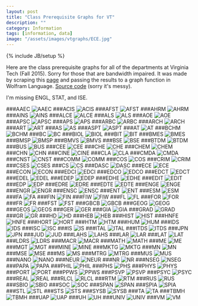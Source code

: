 ```yaml
---
layout: post
title: "Class Prerequisite Graphs for VT"
description: ""
category: Information
tags: [information, data]
image: "/assets/images/vtgraphs/ECE.jpg"
---
```

{% include JB/setup %}

Here are the class prerequisite graphs for all of the departments at Virginia Tech (Fall 2015).
Sorry for those that are bandwidth impaired.
It was made by scraping this [page](https://banweb.banner.vt.edu/ssb/prod/HZSKVTSC.P_DispRequest)
and passing the results to a graph function in Wolfram Language.  [Source code](https://github.com/conorpp/VT-Prereq-Tree-Generator/blob/master/source.m) (sorry it's messy).

I'm missing ENGL, STAT, and ISE.

###AAEC
![AAEC](/assets/images/vtgraphs/AAEC.jpg)
###ACIS
![ACIS](/assets/images/vtgraphs/ACIS.jpg)
###AFST
![AFST](/assets/images/vtgraphs/AFST.jpg)
###AHRM
![AHRM](/assets/images/vtgraphs/AHRM.jpg)
###AINS
![AINS](/assets/images/vtgraphs/AINS.jpg)
###ALCE
![ALCE](/assets/images/vtgraphs/ALCE.jpg)
###ALS
![ALS](/assets/images/vtgraphs/ALS.jpg)
###AOE
![AOE](/assets/images/vtgraphs/AOE.jpg)
###APSC
![APSC](/assets/images/vtgraphs/APSC.jpg)
###APS
![APS](/assets/images/vtgraphs/APS.jpg)
###ARBC
![ARBC](/assets/images/vtgraphs/ARBC.jpg)
###ARCH
![ARCH](/assets/images/vtgraphs/ARCH.jpg)
###ART
![ART](/assets/images/vtgraphs/ART.jpg)
###AS
![AS](/assets/images/vtgraphs/AS.jpg)
###ASPT
![ASPT](/assets/images/vtgraphs/ASPT.jpg)
###AT
![AT](/assets/images/vtgraphs/AT.jpg)
###BCHM
![BCHM](/assets/images/vtgraphs/BCHM.jpg)
###BC
![BC](/assets/images/vtgraphs/BC.jpg)
###BIOL
![BIOL](/assets/images/vtgraphs/BIOL.jpg)
###BIT
![BIT](/assets/images/vtgraphs/BIT.jpg)
###BMES
![BMES](/assets/images/vtgraphs/BMES.jpg)
###BMSP
![BMSP](/assets/images/vtgraphs/BMSP.jpg)
###BMVS
![BMVS](/assets/images/vtgraphs/BMVS.jpg)
###BSE
![BSE](/assets/images/vtgraphs/BSE.jpg)
###BTDM
![BTDM](/assets/images/vtgraphs/BTDM.jpg)
###BUS
![BUS](/assets/images/vtgraphs/BUS.jpg)
###CEE
![CEE](/assets/images/vtgraphs/CEE.jpg)
###CHE
![CHE](/assets/images/vtgraphs/CHE.jpg)
###CHEM
![CHEM](/assets/images/vtgraphs/CHEM.jpg)
###CHN
![CHN](/assets/images/vtgraphs/CHN.jpg)
###CINE
![CINE](/assets/images/vtgraphs/CINE.jpg)
###CLA
![CLA](/assets/images/vtgraphs/CLA.jpg)
###CMDA
![CMDA](/assets/images/vtgraphs/CMDA.jpg)
###CNST
![CNST](/assets/images/vtgraphs/CNST.jpg)
###COMM
![COMM](/assets/images/vtgraphs/COMM.jpg)
###COS
![COS](/assets/images/vtgraphs/COS.jpg)
###CRIM
![CRIM](/assets/images/vtgraphs/CRIM.jpg)
###CSES
![CSES](/assets/images/vtgraphs/CSES.jpg)
###CS
![CS](/assets/images/vtgraphs/CS.jpg)
###DASC
![DASC](/assets/images/vtgraphs/DASC.jpg)
###ECE
![ECE](/assets/images/vtgraphs/ECE.jpg)
###ECON
![ECON](/assets/images/vtgraphs/ECON.jpg)
###EDCI
![EDCI](/assets/images/vtgraphs/EDCI.jpg)
###EDCO
![EDCO](/assets/images/vtgraphs/EDCO.jpg)
###EDCT
![EDCT](/assets/images/vtgraphs/EDCT.jpg)
###EDEL
![EDEL](/assets/images/vtgraphs/EDEL.jpg)
###EDEP
![EDEP](/assets/images/vtgraphs/EDEP.jpg)
###EDHE
![EDHE](/assets/images/vtgraphs/EDHE.jpg)
###EDIT
![EDIT](/assets/images/vtgraphs/EDIT.jpg)
###EDP
![EDP](/assets/images/vtgraphs/EDP.jpg)
###EDRE
![EDRE](/assets/images/vtgraphs/EDRE.jpg)
###EDTE
![EDTE](/assets/images/vtgraphs/EDTE.jpg)
###ENGE
![ENGE](/assets/images/vtgraphs/ENGE.jpg)
###ENGR
![ENGR](/assets/images/vtgraphs/ENGR.jpg)
###ENSC
![ENSC](/assets/images/vtgraphs/ENSC.jpg)
###ENT
![ENT](/assets/images/vtgraphs/ENT.jpg)
###ESM
![ESM](/assets/images/vtgraphs/ESM.jpg)
###FA
![FA](/assets/images/vtgraphs/FA.jpg)
###FIN
![FIN](/assets/images/vtgraphs/FIN.jpg)
###FIW
![FIW](/assets/images/vtgraphs/FIW.jpg)
###FL
![FL](/assets/images/vtgraphs/FL.jpg)
###FOR
![FOR](/assets/images/vtgraphs/FOR.jpg)
###FR
![FR](/assets/images/vtgraphs/FR.jpg)
###FST
![FST](/assets/images/vtgraphs/FST.jpg)
###GBCB
![GBCB](/assets/images/vtgraphs/GBCB.jpg)
###GEOG
![GEOG](/assets/images/vtgraphs/GEOG.jpg)
###GEOS
![GEOS](/assets/images/vtgraphs/GEOS.jpg)
###GER
![GER](/assets/images/vtgraphs/GER.jpg)
###GIA
![GIA](/assets/images/vtgraphs/GIA.jpg)
###GRAD
![GRAD](/assets/images/vtgraphs/GRAD.jpg)
###GR
![GR](/assets/images/vtgraphs/GR.jpg)
###HD
![HD](/assets/images/vtgraphs/HD.jpg)
###HEB
![HEB](/assets/images/vtgraphs/HEB.jpg)
###HIST
![HIST](/assets/images/vtgraphs/HIST.jpg)
###HNFE
![HNFE](/assets/images/vtgraphs/HNFE.jpg)
###HORT
![HORT](/assets/images/vtgraphs/HORT.jpg)
###HTM
![HTM](/assets/images/vtgraphs/HTM.jpg)
###HUM
![HUM](/assets/images/vtgraphs/HUM.jpg)
###IDS
![IDS](/assets/images/vtgraphs/IDS.jpg)
###ISC
![ISC](/assets/images/vtgraphs/ISC.jpg)
###IS
![IS](/assets/images/vtgraphs/IS.jpg)
###ITAL
![ITAL](/assets/images/vtgraphs/ITAL.jpg)
###ITDS
![ITDS](/assets/images/vtgraphs/ITDS.jpg)
###JPN
![JPN](/assets/images/vtgraphs/JPN.jpg)
###JUD
![JUD](/assets/images/vtgraphs/JUD.jpg)
###LAHS
![LAHS](/assets/images/vtgraphs/LAHS.jpg)
###LAR
![LAR](/assets/images/vtgraphs/LAR.jpg)
###LAT
![LAT](/assets/images/vtgraphs/LAT.jpg)
###LDRS
![LDRS](/assets/images/vtgraphs/LDRS.jpg)
###MACR
![MACR](/assets/images/vtgraphs/MACR.jpg)
###MATH
![MATH](/assets/images/vtgraphs/MATH.jpg)
###ME
![ME](/assets/images/vtgraphs/ME.jpg)
###MGT
![MGT](/assets/images/vtgraphs/MGT.jpg)
###MINE
![MINE](/assets/images/vtgraphs/MINE.jpg)
###MKTG
![MKTG](/assets/images/vtgraphs/MKTG.jpg)
###MN
![MN](/assets/images/vtgraphs/MN.jpg)
###MSE
![MSE](/assets/images/vtgraphs/MSE.jpg)
###MS
![MS](/assets/images/vtgraphs/MS.jpg)
###MTRG
![MTRG](/assets/images/vtgraphs/MTRG.jpg)
###MUS
![MUS](/assets/images/vtgraphs/MUS.jpg)
###NANO
![NANO](/assets/images/vtgraphs/NANO.jpg)
###NEUR
![NEUR](/assets/images/vtgraphs/NEUR.jpg)
###NR
![NR](/assets/images/vtgraphs/NR.jpg)
###NSEG
![NSEG](/assets/images/vtgraphs/NSEG.jpg)
###PAPA
![PAPA](/assets/images/vtgraphs/PAPA.jpg)
###PHIL
![PHIL](/assets/images/vtgraphs/PHIL.jpg)
###PHS
![PHS](/assets/images/vtgraphs/PHS.jpg)
###PHYS
![PHYS](/assets/images/vtgraphs/PHYS.jpg)
###PORT
![PORT](/assets/images/vtgraphs/PORT.jpg)
###PPWS
![PPWS](/assets/images/vtgraphs/PPWS.jpg)
###PSVP
![PSVP](/assets/images/vtgraphs/PSVP.jpg)
###PSYC
![PSYC](/assets/images/vtgraphs/PSYC.jpg)
###REAL
![REAL](/assets/images/vtgraphs/REAL.jpg)
###RLCL
![RLCL](/assets/images/vtgraphs/RLCL.jpg)
###RTM
![RTM](/assets/images/vtgraphs/RTM.jpg)
###RUS
![RUS](/assets/images/vtgraphs/RUS.jpg)
###SBIO
![SBIO](/assets/images/vtgraphs/SBIO.jpg)
###SOC
![SOC](/assets/images/vtgraphs/SOC.jpg)
###SPAN
![SPAN](/assets/images/vtgraphs/SPAN.jpg)
###SPIA
![SPIA](/assets/images/vtgraphs/SPIA.jpg)
###STL
![STL](/assets/images/vtgraphs/STL.jpg)
###STS
![STS](/assets/images/vtgraphs/STS.jpg)
###SYSB
![SYSB](/assets/images/vtgraphs/SYSB.jpg)
###TA
![TA](/assets/images/vtgraphs/TA.jpg)
###TBMH
![TBMH](/assets/images/vtgraphs/TBMH.jpg)
###UAP
![UAP](/assets/images/vtgraphs/UAP.jpg)
###UH
![UH](/assets/images/vtgraphs/UH.jpg)
###UNIV
![UNIV](/assets/images/vtgraphs/UNIV.jpg)
###VM
![VM](/assets/images/vtgraphs/VM.jpg)

